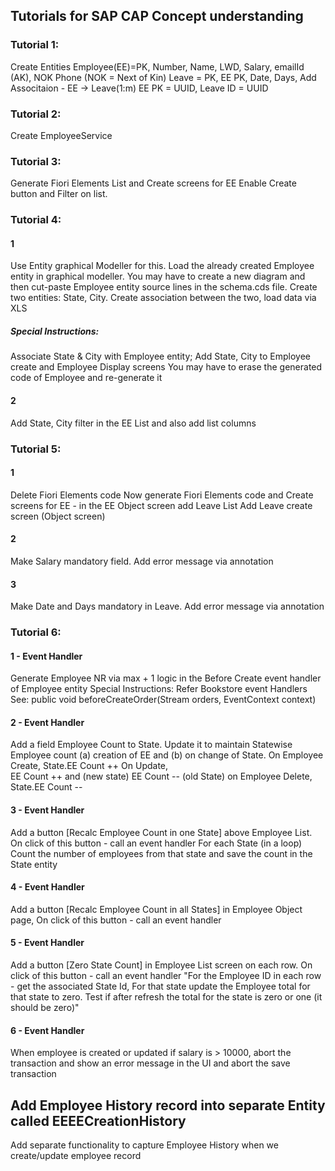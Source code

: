 ## Tutorials for SAP CAP Concept understanding
### Tutorial 1: 
Create Entities
Employee(EE)=PK, Number, Name, LWD, Salary, emailId (AK), NOK Phone (NOK = Next of Kin)
Leave = PK, EE PK, Date, Days, Add Associtaion - EE -> Leave(1:m)
EE PK = UUID, Leave ID = UUID

### Tutorial 2:
Create EmployeeService

### Tutorial 3: 
Generate Fiori Elements List and Create screens for EE
Enable Create button and Filter on list.

### Tutorial 4:
#### 1 
Use Entity graphical Modeller for this. 
Load the already created Employee entity in graphical modeller. 
You may have to create a new diagram and then cut-paste Employee entity source lines in the schema.cds file.
Create two entities: State, City. 
Create association between the two, 
load data via XLS

##### Special Instructions: 
Associate State & City with Employee entity; 
Add State, City to Employee create and Employee Display screens
You may have to erase the generated code of Employee and re-generate it

#### 2 
Add State, City filter in the EE List and also add list columns

### Tutorial 5:
#### 1 
Delete Fiori Elements code
Now generate Fiori Elements code and Create screens for EE - in the EE Object screen add Leave List
Add Leave create screen (Object screen)

#### 2 
Make Salary mandatory field. Add error message via annotation

#### 3 
Make Date and Days mandatory in Leave. Add error message via annotation

### Tutorial 6: 

#### 1 - Event Handler 
Generate Employee NR via max + 1 logic in the Before Create event handler of Employee entity
Special Instructions: Refer Bookstore event Handlers See: public void beforeCreateOrder(Stream<Orders> orders, EventContext context)

####  2 - Event Handler 
Add a field Employee Count to State. Update it to maintain Statewise Employee count (a) creation of EE and (b) on change of State.
On Employee Create, State.EE Count ++
On Update,  
EE Count ++  and (new state) 
EE Count -- (old State)
on Employee Delete, State.EE Count --

#### 3 - Event Handler 
 Add a button [Recalc Employee Count in one State] above Employee List. On click of this button - call an event handler
    For each State (in a loop)
    Count the number of employees from that state 
    and save the count in the State entity

#### 4 - Event Handler 
Add a button [Recalc Employee Count in all States] in Employee Object page, On click of this button - call an event handler

#### 5 - Event Handler 
Add a button [Zero State Count] in Employee List screen on each row. On click of this button - call an event handler
"For the Employee ID in each row - get the associated State Id, For that state 
    update the Employee total for that state to zero.
    Test if after refresh the total for the state is zero or one (it should be zero)"

#### 6 - Event Handler 
When employee is created or updated if salary is > 10000, abort the transaction and show an error message in the UI and abort the save transaction


## Add Employee History record into separate Entity called EEEECreationHistory
Add separate functionality to capture Employee History when we create/update employee record